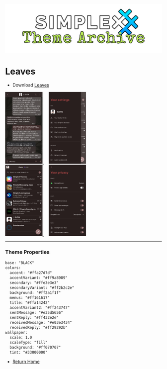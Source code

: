 ![SxC Theme Archive Banner](../resources/SxC_themeBanner.png)

# Leaves

* Download [Leaves](../themes/SxC_leaves.theme)

<a href="../screenshots/SxC_leaves01.jpg" target="_blank">
	<img src="../screenshots/SxC_leaves01.jpg" width="120">
</a>&nbsp;&nbsp;&nbsp;
<a href="../screenshots/SxC_leaves02.jpg" target="_blank">
	<img src="../screenshots/SxC_leaves02.jpg" width="120">
</a>
<br>
<a href="../screenshots/SxC_leaves03.jpg" target="_blank">
	<img src="../screenshots/SxC_leaves03.jpg" width="120">
</a>&nbsp;&nbsp;&nbsp;
<a href="../screenshots/SxC_leaves04.jpg" target="_blank">
	<img src="../screenshots/SxC_leaves04.jpg" width="120">
</a>

----
### Theme Properties
```
base: "BLACK"
colors:
  accent: "#ffa27d7d"
  accentVariant: "#ff9a8989"
  secondary: "#ffe3e3e3"
  secondaryVariant: "#ff2b2c2e"
  background: "#ff2a1f1f"
  menus: "#ff161617"
  title: "#ffa14242"
  accentVariant2: "#ff243747"
  sentMessage: "#e35d5656"
  sentReply: "#ff432e2e"
  receivedMessage: "#e03e3434"
  receivedReply: "#ff29292b"
wallpaper:
  scale: 1.0
  scaleType: "fill"
  background: "#ff070707"
  tint: "#33000000"
```

* [Return Home](../)